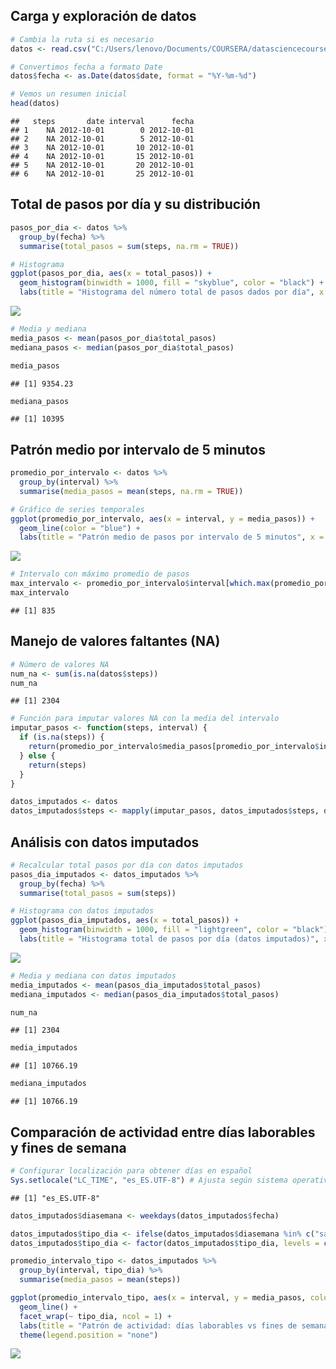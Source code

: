 ## Carga y exploración de datos

``` r
# Cambia la ruta si es necesario
datos <- read.csv("C:/Users/lenovo/Documents/COURSERA/datasciencecoursera/RepData_PeerAssessment1/activity.csv", stringsAsFactors = FALSE)

# Convertimos fecha a formato Date
datos$fecha <- as.Date(datos$date, format = "%Y-%m-%d")

# Vemos un resumen inicial
head(datos)
```

    ##   steps       date interval      fecha
    ## 1    NA 2012-10-01        0 2012-10-01
    ## 2    NA 2012-10-01        5 2012-10-01
    ## 3    NA 2012-10-01       10 2012-10-01
    ## 4    NA 2012-10-01       15 2012-10-01
    ## 5    NA 2012-10-01       20 2012-10-01
    ## 6    NA 2012-10-01       25 2012-10-01

## Total de pasos por día y su distribución

``` r
pasos_por_dia <- datos %>%
  group_by(fecha) %>%
  summarise(total_pasos = sum(steps, na.rm = TRUE))

# Histograma
ggplot(pasos_por_dia, aes(x = total_pasos)) +
  geom_histogram(binwidth = 1000, fill = "skyblue", color = "black") +
  labs(title = "Histograma del número total de pasos dados por día", x = "Total pasos por día", y = "Frecuencia")
```

![](PA1_template_files/figure-markdown_github/unnamed-chunk-2-1.png)

``` r
# Media y mediana
media_pasos <- mean(pasos_por_dia$total_pasos)
mediana_pasos <- median(pasos_por_dia$total_pasos)

media_pasos
```

    ## [1] 9354.23

``` r
mediana_pasos
```

    ## [1] 10395

## Patrón medio por intervalo de 5 minutos

``` r
promedio_por_intervalo <- datos %>%
  group_by(interval) %>%
  summarise(media_pasos = mean(steps, na.rm = TRUE))

# Gráfico de series temporales
ggplot(promedio_por_intervalo, aes(x = interval, y = media_pasos)) +
  geom_line(color = "blue") +
  labs(title = "Patrón medio de pasos por intervalo de 5 minutos", x = "Intervalo de 5 minutos", y = "Número medio de pasos")
```

![](PA1_template_files/figure-markdown_github/unnamed-chunk-3-1.png)

``` r
# Intervalo con máximo promedio de pasos
max_intervalo <- promedio_por_intervalo$interval[which.max(promedio_por_intervalo$media_pasos)]
max_intervalo
```

    ## [1] 835

## Manejo de valores faltantes (NA)

``` r
# Número de valores NA
num_na <- sum(is.na(datos$steps))
num_na
```

    ## [1] 2304

``` r
# Función para imputar valores NA con la media del intervalo
imputar_pasos <- function(steps, interval) {
  if (is.na(steps)) {
    return(promedio_por_intervalo$media_pasos[promedio_por_intervalo$interval == interval])
  } else {
    return(steps)
  }
}

datos_imputados <- datos
datos_imputados$steps <- mapply(imputar_pasos, datos_imputados$steps, datos_imputados$interval)
```

## Análisis con datos imputados

``` r
# Recalcular total pasos por día con datos imputados
pasos_dia_imputados <- datos_imputados %>%
  group_by(fecha) %>%
  summarise(total_pasos = sum(steps))

# Histograma con datos imputados
ggplot(pasos_dia_imputados, aes(x = total_pasos)) +
  geom_histogram(binwidth = 1000, fill = "lightgreen", color = "black") +
  labs(title = "Histograma total de pasos por día (datos imputados)", x = "Total pasos por día", y = "Frecuencia")
```

![](PA1_template_files/figure-markdown_github/unnamed-chunk-5-1.png)

``` r
# Media y mediana con datos imputados
media_imputados <- mean(pasos_dia_imputados$total_pasos)
mediana_imputados <- median(pasos_dia_imputados$total_pasos)

num_na
```

    ## [1] 2304

``` r
media_imputados
```

    ## [1] 10766.19

``` r
mediana_imputados
```

    ## [1] 10766.19

## Comparación de actividad entre días laborables y fines de semana

``` r
# Configurar localización para obtener días en español
Sys.setlocale("LC_TIME", "es_ES.UTF-8") # Ajusta según sistema operativo, por ejemplo "Spanish_Spain" en Windows
```

    ## [1] "es_ES.UTF-8"

``` r
datos_imputados$diasemana <- weekdays(datos_imputados$fecha)

datos_imputados$tipo_dia <- ifelse(datos_imputados$diasemana %in% c("sábado", "domingo"), "Fin de semana", "Día laborable")
datos_imputados$tipo_dia <- factor(datos_imputados$tipo_dia, levels = c("Día laborable", "Fin de semana"))

promedio_intervalo_tipo <- datos_imputados %>%
  group_by(interval, tipo_dia) %>%
  summarise(media_pasos = mean(steps))

ggplot(promedio_intervalo_tipo, aes(x = interval, y = media_pasos, color = tipo_dia)) +
  geom_line() +
  facet_wrap(~ tipo_dia, ncol = 1) +
  labs(title = "Patrón de actividad: días laborables vs fines de semana", x = "Intervalo de 5 minutos", y = "Número medio de pasos") +
  theme(legend.position = "none")
```

![](PA1_template_files/figure-markdown_github/unnamed-chunk-6-1.png)
